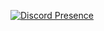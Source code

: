 

[![Discord Presence](https://lanyard.cnrad.dev/api/:650805815623680030)](https://discord.com/users/:650805815623680030)
